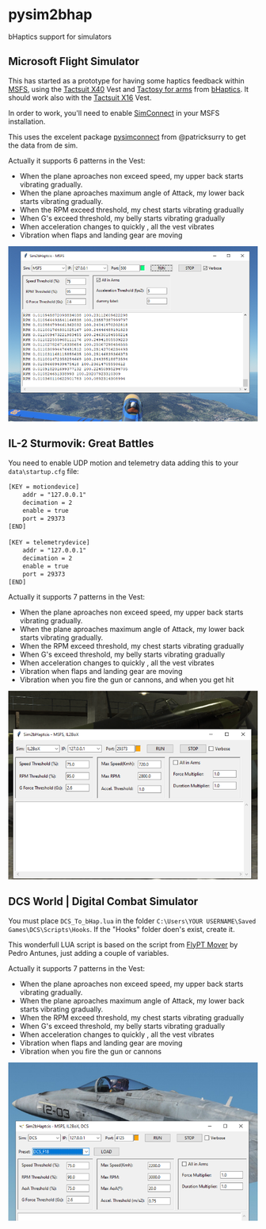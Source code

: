 # pysim2bhap
bHaptics support for simulators
## Microsoft Flight Simulator
This has started as a prototype for having some haptics feedback within [MSFS](https://www.flightsimulator.com/), using the [Tactsuit X40](https://www.bhaptics.com/tactsuit/tactsuit-x40) Vest and [Tactosy for arms](https://www.bhaptics.com/tactsuit/tactosy-for-arms) from [bHaptics](https://www.bhaptics.com/). It should work also with the [Tactsuit X16](https://www.bhaptics.com/tactsuit/tactsuit-x16) Vest.

In order to work, you'll need to enable [SimConnect](https://docs.flightsimulator.com/html/Programming_Tools/SimConnect/SimConnect_SDK.htm) in your MSFS installation.

This uses the excelent package [pysimconnect](https://github.com/patricksurry/pysimconnect) from @patricksurry to get the data from de sim.

Actually it supports 6 patterns in the Vest:

- When the plane aproaches non exceed speed, my upper back starts vibrating gradually.
- When the plane aproaches maximum angle of Attack, my lower back starts vibrating gradually.
- When the RPM exceed threshold, my chest starts vibrating gradually
- When G's exceed threshold, my belly starts vibrating gradually
- When acceleration changes to quickly , all the vest vibrates
- Vibration when flaps and landing gear are moving

![Sim2bHap screenshot](/assets/images/Sim2bHap.png)

## IL-2 Sturmovik: Great Battles

You need to enable UDP motion and telemetry data adding this to your `data\startup.cfg` file:

```
[KEY = motiondevice]
	addr = "127.0.0.1"
	decimation = 2
	enable = true
	port = 29373
[END]

[KEY = telemetrydevice]
	addr = "127.0.0.1"
	decimation = 2
	enable = true
	port = 29373
[END]
```

Actually it supports 7 patterns in the Vest:

- When the plane aproaches non exceed speed, my upper back starts vibrating gradually.
- When the plane aproaches maximum angle of Attack, my lower back starts vibrating gradually.
- When the RPM exceed threshold, my chest starts vibrating gradually
- When G's exceed threshold, my belly starts vibrating gradually
- When acceleration changes to quickly , all the vest vibrates
- Vibration when flaps and landing gear are moving
- Vibration when you fire the gun or cannons, and when you get hit

![Sim2bHapIL2 screenshot](/assets/images/Sim2bHapIL2.png)

## DCS World | Digital Combat Simulator

You must place `DCS_To_bHap.lua` in the folder `C:\Users\YOUR USERNAME\Saved Games\DCS\Scripts\Hooks`. If the "Hooks" folder doen's exist, create it. 

This wonderfull LUA script is based on the script from [FlyPT Mover](https://www.flyptmover.com/) by Pedro Antunes, just adding a couple of variables.

Actually it supports 7 patterns in the Vest:

- When the plane aproaches non exceed speed, my upper back starts vibrating gradually.
- When the plane aproaches maximum angle of Attack, my lower back starts vibrating gradually.
- When the RPM exceed threshold, my chest starts vibrating gradually
- When G's exceed threshold, my belly starts vibrating gradually
- When acceleration changes to quickly , all the vest vibrates
- Vibration when flaps and landing gear are moving
- Vibration when you fire the gun or cannons

![Sim2bHapDCS screenshot](/assets/images/Sim2bHapDCS.png)
